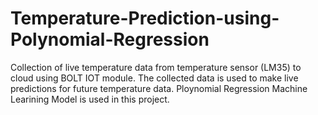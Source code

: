 # Temperature-Prediction-using-Polynomial-Regression
Collection of live temperature data from temperature sensor (LM35) to cloud using BOLT IOT module. The collected data is used to make live predictions for future temperature data. Ploynomial Regression Machine Learining Model is used in this project.

